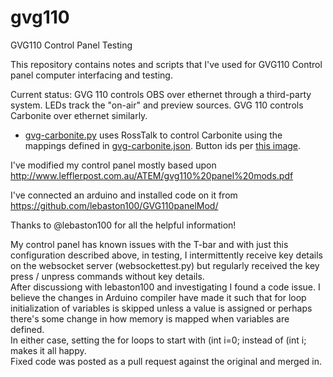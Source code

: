 # gvg110
GVG110 Control Panel Testing

This repository contains notes and scripts that I've used for GVG110 Control panel computer interfacing and testing.


Current status:  GVG 110 controls OBS over ethernet through a third-party system.  LEDs track the "on-air" and preview sources.  GVG 110 controls Carbonite over ethernet similarly.  
* [gvg-carbonite.py](gvg-carbonite.py) uses RossTalk to control Carbonite using the mappings defined in [gvg-carbonite.json](gvg-carbonite.json).  Button ids per [this image](/tonsofpcs/GVG110panelMod/blob/master/Pictures/button_address.png).


I've modified my control panel mostly based upon <http://www.lefflerpost.com.au/ATEM/gvg110%20panel%20mods.pdf>

I've connected an arduino and installed code on it from <https://github.com/lebaston100/GVG110panelMod/>

Thanks to @lebaston100 for all the helpful information!

My control panel has known issues with the T-bar and with just this configuration described above, in testing, I intermittently receive key details on the websocket server (websockettest.py) but regularly received the key press / unpress commands without key details.  
After discussiong with lebaston100 and investigating I found a code issue.  I believe the changes in Arduino compiler have made it such that for loop initialization of variables is skipped unless a value is assigned or perhaps there's some change in how memory is mapped when variables are defined.  
In either case, setting the for loops to start with (int i=0; instead of (int i; makes it all happy.  
Fixed code was posted as a pull request against the original and merged in.  
